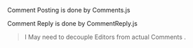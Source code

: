 Comment Posting is done by Comments.js

Comment Reply is done by CommentReply.js

> I May need to decouple Editors from actual Comments .
